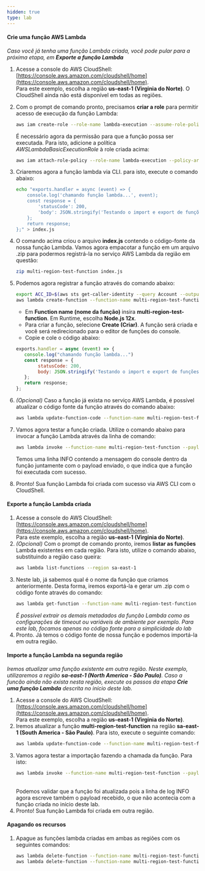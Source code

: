 ```yaml
---
hidden: true
type: lab
---
```


#### Crie uma função AWS Lambda

*Caso você já tenha uma função Lambda criada, você pode pular para a próxima etapa, em **Exporte a função Lambda***

1. Acesse a console do AWS CloudShell: [https://console.aws.amazon.com/cloudshell/home](https://console.aws.amazon.com/cloudshell/home).
   <br>Para este exemplo, escolha a região **us-east-1 (Virginia do Norte)**. O CloudShell ainda não está disponível em todas as regiões.
2. Com o prompt de comando pronto, precisamos **criar a role** para permitir acesso de execução da função Lambda:

    ```bash
    aws iam create-role --role-name lambda-execution --assume-role-policy-document '{"Version": "2012-10-17","Statement": [{ "Effect": "Allow", "Principal": {"Service": "lambda.amazonaws.com"}, "Action": "sts:AssumeRole"}]}'
    ```

    É necessário agora da permissão para que a função possa ser executada. Para isto, adicione a política *AWSLambdaBasicExecutionRole* à role criada acima:
    ```bash
    aws iam attach-role-policy --role-name lambda-execution --policy-arn arn:aws:iam::aws:policy/service-role/AWSLambdaBasicExecutionRole
    ```

3. Criaremos agora a função lambda via CLI. para isto, execute o comando abaixo: 
    ```bash
    echo "exports.handler = async (event) => {
        console.log('chamando função lambda...', event);
        const response = {
            'statusCode': 200,
            'body': JSON.stringify('Testando o import e export de funções Lambda!'),
        };
        return response;
    };" > index.js
    ```

4. O comando acima criou o arquivo **index.js** contendo o código-fonte da nossa função Lambda. Vamos agora empacotar a função em um arquivo .zip para podermos registrá-la no serviço AWS Lambda da região em questão:
    ```bash
    zip multi-region-test-function index.js
    ```
5. Podemos agora registrar a função através do comando abaixo:
    ```bash
    export ACC_ID=$(aws sts get-caller-identity --query Account --output text)
    aws lambda create-function --function-name multi-region-test-function --zip-file fileb://multi-region-test-function.zip --handler index.handler --runtime nodejs14.x --role arn:aws:iam::$ACC_ID:role/lambda-execution
    ```
   - Em **Function name (nome da função)** insira **multi-region-test-function**. Em Runtime, escolha **Node.js 12x**.
   - Para criar a função, selecione **Create (Criar)**. A função será criada e você será redirecionado para o editor de funções do console.
   - Copie e cole o código abaixo:

   ```javascript
   exports.handler = async (event) => {
      console.log("chamando função lambda...")
      const response = {
           statusCode: 200,
           body: JSON.stringify('Testando o import e export de funções Lambda!'),
      };
      return response;
   };
   ```
6. *(Opcional)* Caso a função já exista no serviço AWS Lambda, é possível atualizar o código fonte da função através do comando abaixo:
    ```bash
    aws lambda update-function-code --function-name multi-region-test-function --zip-file fileb://multi-region-test-function.zip
    ```

7. Vamos agora testar a função criada. Utilize o comando abaixo para invocar a função Lambda através da linha de comando:
    ```bash
    aws lambda invoke --function-name multi-region-test-function --payload $(echo '{ "key_sample": "value_sample" }' | base64) --log-type Tail --query 'LogResult' --output text out | base64 -d
    ```
    Temos uma linha INFO contendo a mensagem do console dentro da função juntamente com o payload enviado, o que indica que a função foi executada com sucesso.
8. Pronto! Sua função Lambda foi criada com sucesso via AWS CLI com o CloudShell.

#### Exporte a função Lambda criada
1. Acesse a console do AWS CloudShell: [https://console.aws.amazon.com/cloudshell/home](https://console.aws.amazon.com/cloudshell/home).
   <br>Para este exemplo, escolha a região **us-east-1 (Virginia do Norte)**.
2. *(Opcional)* Com o prompt de comando pronto, iremos **listar as funções** Lambda existentes em cada região. Para isto, utilize o comando abaixo, substituindo a região caso queira:
    ```bash
    aws lambda list-functions --region sa-east-1
    ```
3. Neste lab, já sabemos qual é o nome da função que criamos anteriormente. Desta forma, iremos exportá-la e gerar um .zip com o código fonte através do comando:
    ```bash
    aws lambda get-function --function-name multi-region-test-function --query 'Code.Location' | xargs wget -O multi-region-test-function-exp.zip
    ```
    *É possível extrair os demais metadados da função Lambda como as configurações de timeout ou variáveis de ambiente por exemplo. Para este lab, focamos apenas no código fonte para a simplicidade do lab*
4. Pronto. Já temos o código fonte de nossa função e podemos importá-la em outra região.

#### Importe a função Lambda na segunda região
*Iremos atualizar uma função existente em outra região. Neste exemplo, utilizaremos a região **sa-east-1 (North America - São Paulo)**. Caso a funcão ainda não exista nesta região, execute os passos da etapa **Crie uma função Lambda** descrita no início deste lab.*
1. Acesse a console do AWS CloudShell: [https://console.aws.amazon.com/cloudshell/home](https://console.aws.amazon.com/cloudshell/home).
   <br>Para este exemplo, escolha a região **us-east-1 (Virginia do Norte)**. 
2. Iremos atualizar a função **multi-region-test-function** na região **sa-east-1 (South America - São Paulo)**. Para isto, execute o seguinte comando:
    ```bash
    aws lambda update-function-code --function-name multi-region-test-function --region sa-east-1 --zip-file fileb://multi-region-test-function-exp.zip
    ```
3. Vamos agora testar a importação fazendo a chamada da função. Para isto:
    ```bash
    aws lambda invoke --function-name multi-region-test-function --payload $(echo '{ "key_sample": "value_sample" }' | base64) --log-type Tail --query 'LogResult' --region sa-east-1 --output text out | base64 -d
    ```
    <br/>Podemos validar que a função foi atualizada pois a linha de log INFO agora escreve também o payload recebido, o que não acontecia com a função criada no início deste lab.
4. Pronto! Sua função Lambda foi criada em outra região.

#### Apagando os recursos
1. Apague as funções lambda criadas em ambas as regiões com os seguintes comandos:
    ```bash
    aws lambda delete-function --function-name multi-region-test-function --region us-east-1
    aws lambda delete-function --function-name multi-region-test-function --region sa-east-1
    ```